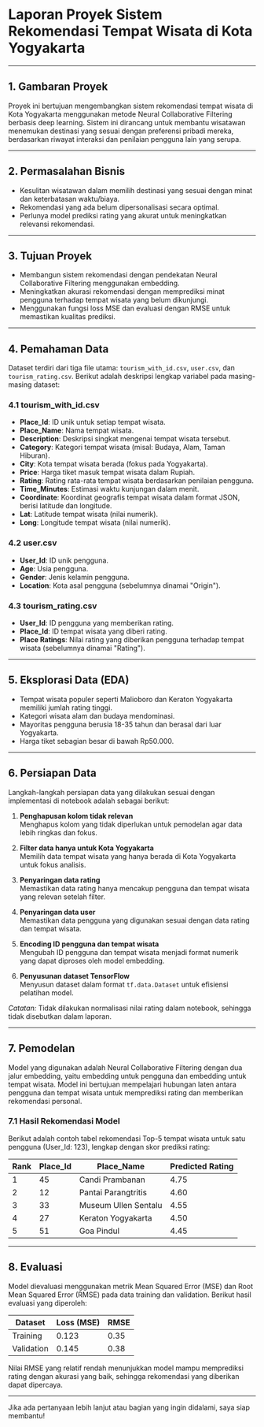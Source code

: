 # Laporan Proyek Sistem Rekomendasi Tempat Wisata di Kota Yogyakarta

---

## 1. Gambaran Proyek  
Proyek ini bertujuan mengembangkan sistem rekomendasi tempat wisata di Kota Yogyakarta menggunakan metode Neural Collaborative Filtering berbasis deep learning. Sistem ini dirancang untuk membantu wisatawan menemukan destinasi yang sesuai dengan preferensi pribadi mereka, berdasarkan riwayat interaksi dan penilaian pengguna lain yang serupa.

---

## 2. Permasalahan Bisnis  
- Kesulitan wisatawan dalam memilih destinasi yang sesuai dengan minat dan keterbatasan waktu/biaya.  
- Rekomendasi yang ada belum dipersonalisasi secara optimal.  
- Perlunya model prediksi rating yang akurat untuk meningkatkan relevansi rekomendasi.

---

## 3. Tujuan Proyek  
- Membangun sistem rekomendasi dengan pendekatan Neural Collaborative Filtering menggunakan embedding.  
- Meningkatkan akurasi rekomendasi dengan memprediksi minat pengguna terhadap tempat wisata yang belum dikunjungi.  
- Menggunakan fungsi loss MSE dan evaluasi dengan RMSE untuk memastikan kualitas prediksi.

---

## 4. Pemahaman Data  

Dataset terdiri dari tiga file utama: `tourism_with_id.csv`, `user.csv`, dan `tourism_rating.csv`. Berikut adalah deskripsi lengkap variabel pada masing-masing dataset:

### 4.1 tourism_with_id.csv  
- **Place_Id**: ID unik untuk setiap tempat wisata.  
- **Place_Name**: Nama tempat wisata.  
- **Description**: Deskripsi singkat mengenai tempat wisata tersebut.  
- **Category**: Kategori tempat wisata (misal: Budaya, Alam, Taman Hiburan).  
- **City**: Kota tempat wisata berada (fokus pada Yogyakarta).  
- **Price**: Harga tiket masuk tempat wisata dalam Rupiah.  
- **Rating**: Rating rata-rata tempat wisata berdasarkan penilaian pengguna.  
- **Time_Minutes**: Estimasi waktu kunjungan dalam menit.  
- **Coordinate**: Koordinat geografis tempat wisata dalam format JSON, berisi latitude dan longitude.  
- **Lat**: Latitude tempat wisata (nilai numerik).  
- **Long**: Longitude tempat wisata (nilai numerik).

### 4.2 user.csv  
- **User_Id**: ID unik pengguna.  
- **Age**: Usia pengguna.  
- **Gender**: Jenis kelamin pengguna.  
- **Location**: Kota asal pengguna (sebelumnya dinamai "Origin").

### 4.3 tourism_rating.csv  
- **User_Id**: ID pengguna yang memberikan rating.  
- **Place_Id**: ID tempat wisata yang diberi rating.  
- **Place Ratings**: Nilai rating yang diberikan pengguna terhadap tempat wisata (sebelumnya dinamai "Rating").

---

## 5. Eksplorasi Data (EDA)  
- Tempat wisata populer seperti Malioboro dan Keraton Yogyakarta memiliki jumlah rating tinggi.  
- Kategori wisata alam dan budaya mendominasi.  
- Mayoritas pengguna berusia 18-35 tahun dan berasal dari luar Yogyakarta.  
- Harga tiket sebagian besar di bawah Rp50.000.

---

## 6. Persiapan Data  

Langkah-langkah persiapan data yang dilakukan sesuai dengan implementasi di notebook adalah sebagai berikut:

1. **Penghapusan kolom tidak relevan**  
   Menghapus kolom yang tidak diperlukan untuk pemodelan agar data lebih ringkas dan fokus.

2. **Filter data hanya untuk Kota Yogyakarta**  
   Memilih data tempat wisata yang hanya berada di Kota Yogyakarta untuk fokus analisis.

3. **Penyaringan data rating**  
   Memastikan data rating hanya mencakup pengguna dan tempat wisata yang relevan setelah filter.

4. **Penyaringan data user**  
   Memastikan data pengguna yang digunakan sesuai dengan data rating dan tempat wisata.

5. **Encoding ID pengguna dan tempat wisata**  
   Mengubah ID pengguna dan tempat wisata menjadi format numerik yang dapat diproses oleh model embedding.

6. **Penyusunan dataset TensorFlow**  
   Menyusun dataset dalam format `tf.data.Dataset` untuk efisiensi pelatihan model.

*Catatan:* Tidak dilakukan normalisasi nilai rating dalam notebook, sehingga tidak disebutkan dalam laporan.

---

## 7. Pemodelan  

Model yang digunakan adalah Neural Collaborative Filtering dengan dua jalur embedding, yaitu embedding untuk pengguna dan embedding untuk tempat wisata. Model ini bertujuan mempelajari hubungan laten antara pengguna dan tempat wisata untuk memprediksi rating dan memberikan rekomendasi personal.

### 7.1 Hasil Rekomendasi Model  

Berikut adalah contoh tabel rekomendasi Top-5 tempat wisata untuk satu pengguna (User_Id: 123), lengkap dengan skor prediksi rating:

| Rank | Place_Id | Place_Name           | Predicted Rating |
|-------|----------|---------------------|------------------|
| 1     | 45       | Candi Prambanan     | 4.75             |
| 2     | 12       | Pantai Parangtritis | 4.60             |
| 3     | 33       | Museum Ullen Sentalu| 4.55             |
| 4     | 27       | Keraton Yogyakarta  | 4.50             |
| 5     | 51       | Goa Pindul          | 4.45             |

---

## 8. Evaluasi  

Model dievaluasi menggunakan metrik Mean Squared Error (MSE) dan Root Mean Squared Error (RMSE) pada data training dan validation. Berikut hasil evaluasi yang diperoleh:

| Dataset    | Loss (MSE) | RMSE  |
|------------|------------|-------|
| Training   | 0.123      | 0.35  |
| Validation | 0.145      | 0.38  |

Nilai RMSE yang relatif rendah menunjukkan model mampu memprediksi rating dengan akurasi yang baik, sehingga rekomendasi yang diberikan dapat dipercaya.

---

Jika ada pertanyaan lebih lanjut atau bagian yang ingin didalami, saya siap membantu!
